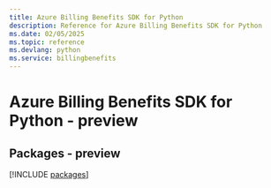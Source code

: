 ```yaml
---
title: Azure Billing Benefits SDK for Python
description: Reference for Azure Billing Benefits SDK for Python
ms.date: 02/05/2025
ms.topic: reference
ms.devlang: python
ms.service: billingbenefits
---
```

# Azure Billing Benefits SDK for Python - preview
## Packages - preview
[!INCLUDE [packages](billing-benefits-index.md)]